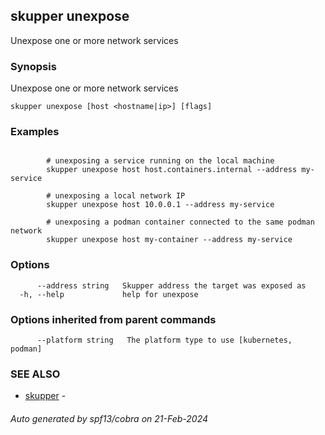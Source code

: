 ## skupper unexpose

Unexpose one or more network services

### Synopsis

Unexpose one or more network services

```
skupper unexpose [host <hostname|ip>] [flags]
```

### Examples

```

        # unexposing a service running on the local machine
        skupper unexpose host host.containers.internal --address my-service

        # unexposing a local network IP
        skupper unexpose host 10.0.0.1 --address my-service

        # unexposing a podman container connected to the same podman network
        skupper unexpose host my-container --address my-service
```

### Options

```
      --address string   Skupper address the target was exposed as
  -h, --help             help for unexpose
```

### Options inherited from parent commands

```
      --platform string   The platform type to use [kubernetes, podman]
```

### SEE ALSO

* [skupper](skupper.md)	 - 

###### Auto generated by spf13/cobra on 21-Feb-2024
